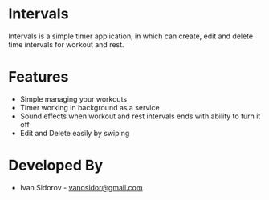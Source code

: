 # Intervals
Intervals is a simple timer application, in which can create, edit and delete time intervals for workout and rest.

# Features
* Simple managing your workouts  
* Timer working in background as a service 
* Sound effects when workout and rest intervals ends with ability to turn it off  
* Edit and Delete easily by swiping 

# Developed By
* Ivan Sidorov - <vanosidor@gmail.com>
